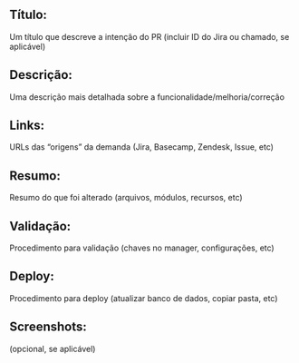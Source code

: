 ## Título:

Um título que descreve a intenção do PR (incluir ID do Jira ou chamado, se aplicável)

## Descrição:

Uma descrição mais detalhada sobre a funcionalidade/melhoria/correção

## Links:

URLs das “origens” da demanda (Jira, Basecamp, Zendesk, Issue, etc)

## Resumo:

Resumo do que foi alterado (arquivos, módulos, recursos, etc)

## Validação:

Procedimento para validação (chaves no manager, configurações, etc)

## Deploy:

Procedimento para deploy (atualizar banco de dados, copiar pasta, etc)
 
## Screenshots:

(opcional, se aplicável)

